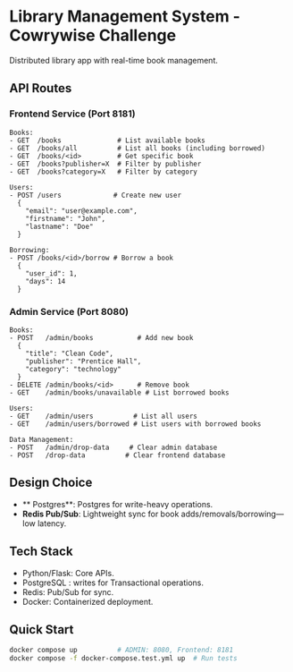 # Library Management System - Cowrywise Challenge

Distributed library app with real-time book management.

## API Routes

### Frontend Service (Port 8181)

```text
Books:
- GET  /books              # List available books
- GET  /books/all          # List all books (including borrowed)
- GET  /books/<id>         # Get specific book
- GET  /books?publisher=X  # Filter by publisher
- GET  /books?category=X   # Filter by category

Users:
- POST /users             # Create new user
  {
    "email": "user@example.com",
    "firstname": "John",
    "lastname": "Doe"
  }

Borrowing:
- POST /books/<id>/borrow # Borrow a book
  {
    "user_id": 1,
    "days": 14
  }
```

### Admin Service (Port 8080)

```text
Books:
- POST   /admin/books           # Add new book
  {
    "title": "Clean Code",
    "publisher": "Prentice Hall",
    "category": "technology"
  }
- DELETE /admin/books/<id>      # Remove book
- GET    /admin/books/unavailable # List borrowed books

Users:
- GET    /admin/users          # List all users
- GET    /admin/users/borrowed # List users with borrowed books

Data Management:
- POST   /admin/drop-data     # Clear admin database
- POST   /drop-data          # Clear frontend database
```

## Design Choice

- ** Postgres**: Postgres for write-heavy operations.
- **Redis Pub/Sub**: Lightweight sync for book adds/removals/borrowing—low latency.

## Tech Stack

- Python/Flask: Core APIs.
- PostgreSQL : writes for Transactional operations.
- Redis: Pub/Sub for sync.
- Docker: Containerized deployment.

## Quick Start

```bash
docker compose up          # ADMIN: 8080, Frontend: 8181
docker compose -f docker-compose.test.yml up  # Run tests
```
